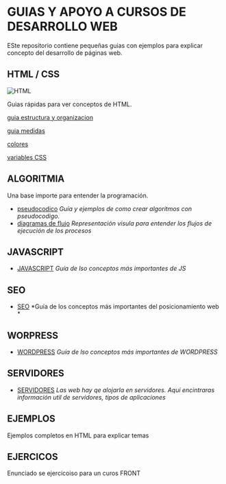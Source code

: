 # GUIAS Y APOYO A CURSOS DE DESARROLLO WEB

ESte repositorio contiene pequeñas guias con ejemplos para explicar concepto del desarrollo de páginas web.

## HTML /  CSS

![HTML](https://img.shields.io/badge/html5-777BB4?style=for-the-badge&logo=htm5&logoColor=white)


Guias rápidas para ver conceptos de HTML.

[guia estructura y organizacion](./guias/CSS_estructura_y_organizacion.md)

[guia medidas](./guias/CSS_medidas00.md)

[colores](./guias/colores.md)

[variables CSS](./guias/CSS_variables.md)

## ALGORITMIA

Una base importe para entender la programación.

- [pseudocodico](algoritmia/01-pseudocodigo_introducción.md)
  *Guía y ejemplos de como crear algoritmos con pseudocodigo.*
- [diagramas de flujo](algoritmia/02-diagramas-flujo.md)
  *Representación visula para entender los flujos de ejecución de los procesos*

## JAVASCRIPT

- [JAVASCRIPT](JS/README.md)
  *Guía de lso conceptos más importantes de JS*

## SEO

- [SEO](SEO/README.md)
  *Guía de los conceptos más importantes del posicionamiento web *

## WORPRESS

- [WORDPRESS](WORDPRES/README.md)
  *Guía de lso conceptos más importantes de  WORDPRESS*

## SERVIDORES

- [SERVIDORES](servidores/README.md)
  *Las web hay qe alojarla en servidores. Aqui encintraras información util de servidores, tipos de aplicaciones*

## EJEMPLOS 

Ejemplos completos en HTML para explicar temas

## EJERCICOS 

Enunciado se ejercicoiso para un curos FRONT





